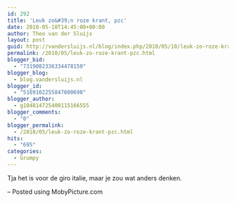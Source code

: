 ```yaml
---
id: 292
title: 'Leuk zo&#39;n roze krant, pzc'
date: 2010-05-10T14:45:00+00:00
author: Theo van der Sluijs
layout: post
guid: http://vandersluijs.nl/blog/index.php/2010/05/10/leuk-zo-roze-krant-pzc/
permalink: /2010/05/leuk-zo-roze-krant-pzc.html
blogger_bid:
  - "7319082336334478150"
blogger_blog:
  - blog.vandersluijs.nl
blogger_id:
  - "5169102255847600698"
blogger_author:
  - g104814725400115166555
blogger_comments:
  - "0"
blogger_permalink:
  - /2010/05/leuk-zo-roze-krant-pzc.html
hits:
  - "695"
categories:
  - Grumpy
---
```

Tja het is voor de giro italie, maar je zou wat anders denken.

&#8211; Posted using MobyPicture.com